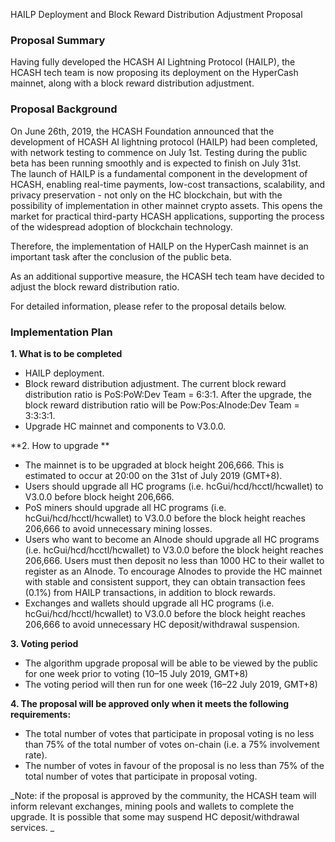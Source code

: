 HAILP Deployment and Block Reward Distribution Adjustment Proposal
###  **Proposal Summary**

Having fully developed the HCASH AI Lightning Protocol (HAILP), the HCASH tech team is now proposing its deployment on the HyperCash mainnet, along with a block reward distribution adjustment. 

### **Proposal Background**


On June 26th, 2019, the HCASH Foundation announced that the development of HCASH AI lightning protocol (HAILP) had been completed, with network testing to commence on July 1st. Testing during the public beta has been running smoothly and is expected to finish on July 31st.  
The launch of HAILP is a fundamental component in the development of HCASH, enabling real-time payments, low-cost transactions, scalability, and privacy preservation - not only on the HC blockchain, but with the possibility of implementation in other mainnet crypto assets. This opens the market for practical third-party HCASH applications, supporting the process of the widespread adoption of blockchain technology.

Therefore, the implementation of HAILP on the HyperCash mainnet is an important task after the conclusion of the public beta. 

As an additional supportive measure, the HCASH tech team have decided to adjust the block reward distribution ratio. 

For detailed information, please refer to the proposal details below. 

### **Implementation Plan**

**1. What is to be completed**
- HAILP deployment. 
- Block reward distribution adjustment. The current block reward distribution ratio is PoS:PoW:Dev Team = 6:3:1. After the upgrade, the block reward distribution ratio will be Pow:Pos:AInode:Dev Team = 3:3:3:1.
- Upgrade HC mainnet and components to V3.0.0.

**2. How to upgrade **
- The mainnet is to be upgraded at block height 206,666. This is estimated to occur at 20:00 on the 31st of July 2019 (GMT+8).
- Users should upgrade all HC programs (i.e. hcGui/hcd/hcctl/hcwallet) to V3.0.0 before block height 206,666. 
- PoS miners should upgrade all HC programs (i.e. hcGui/hcd/hcctl/hcwallet) to V3.0.0 before the block height reaches 206,666 to avoid unnecessary mining losses. 
- Users who want to become an AInode should upgrade all HC programs (i.e. hcGui/hcd/hcctl/hcwallet) to V3.0.0 before the block height reaches 206,666. Users must then deposit no less than 1000 HC to their wallet to register as an AInode. To encourage AInodes to provide the HC mainnet with stable and consistent support, they can obtain transaction fees (0.1%) from HAILP transactions, in addition to block rewards.
- Exchanges and wallets should upgrade all HC programs (i.e. hcGui/hcd/hcctl/hcwallet) to V3.0.0 before the block height reaches 206,666 to avoid unnecessary HC deposit/withdrawal suspension.  

**3. Voting period**

- The algorithm upgrade proposal will be able to be viewed by the public for one week prior to voting (10–15 July 2019, GMT+8)
- The voting period will then run for one week (16–22 July 2019, GMT+8)

**4. The proposal will be approved only when it meets the following requirements:**

- The total number of votes that participate in proposal voting is no less than 75% of the total number of votes on-chain (i.e. a 75% involvement rate).
- The number of votes in favour of the proposal is no less than 75% of the total number of votes that participate in proposal voting.

_Note: if the proposal is approved by the community, the HCASH team will inform relevant exchanges, mining pools and wallets to complete the upgrade. It is possible that some may suspend HC deposit/withdrawal services. _
